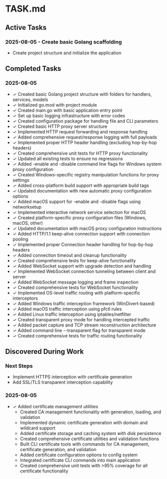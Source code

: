# TASK.md

## Active Tasks

### 2025-08-05 - Create basic Golang scaffolding
- Create project structure and initialize the application

## Completed Tasks

### 2025-08-05
- ✓ Created basic Golang project structure with folders for handlers, services, models
- ✓ Initialized go.mod with project module
- ✓ Created main.go with basic application entry point
- ✓ Set up basic logging infrastructure with error codes
- ✓ Created configuration package for handling file and CLI parameters
- ✓ Created basic HTTP proxy server structure
- ✓ Implemented HTTP request forwarding and response handling
- ✓ Added comprehensive request/response logging with full payloads
- ✓ Implemented proper HTTP header handling (excluding hop-by-hop headers)
- ✓ Created comprehensive unit tests for HTTP proxy functionality
- ✓ Updated all existing tests to ensure no regressions
- ✓ Added -enable and -disable command line flags for Windows system proxy configuration
- ✓ Created Windows-specific registry manipulation functions for proxy settings
- ✓ Added cross-platform build support with appropriate build tags
- ✓ Updated documentation with new automatic proxy configuration options
- ✓ Added macOS support for -enable and -disable flags using networksetup
- ✓ Implemented interactive network service selection for macOS
- ✓ Created platform-specific proxy configuration files (Windows, macOS, other)
- ✓ Updated documentation with macOS proxy configuration instructions
- ✓ Added HTTP/1.1 keep-alive connection support with connection pooling
- ✓ Implemented proper Connection header handling for hop-by-hop headers
- ✓ Added connection timeout and cleanup functionality
- ✓ Created comprehensive tests for keep-alive functionality
- ✓ Added WebSocket support with upgrade detection and handling
- ✓ Implemented WebSocket connection tunneling between client and server
- ✓ Added WebSocket message logging and frame inspection
- ✓ Created comprehensive tests for WebSocket functionality
- ✓ Implemented OS-level traffic routing with platform-specific interceptors
- ✓ Added Windows traffic interception framework (WinDivert-based)
- ✓ Added macOS traffic interception using pfctl rules
- ✓ Added Linux traffic interception using iptables/netfilter
- ✓ Created transparent proxy mode for handling intercepted traffic
- ✓ Added packet capture and TCP stream reconstruction architecture
- ✓ Added command line --transparent flag for transparent mode
- ✓ Created comprehensive tests for traffic routing functionality

## Discovered During Work

### Next Steps
- Implement HTTPS interception with certificate generation
- Add SSL/TLS transparent interception capability

### 2025-08-05
- ✓ Added certificate management utilities
  - Created CA management functionality with generation, loading, and validation
  - Implemented dynamic certificate generation with domain and wildcard support
  - Added certificate storage and caching system with disk persistence
  - Created comprehensive certificate utilities and validation functions
  - Built CLI certificate tools with commands for CA management, certificate generation, and validation
  - Added certificate configuration options to config system
  - Integrated certificate CLI commands into main application
  - Created comprehensive unit tests with >95% coverage for all certificate functionality
